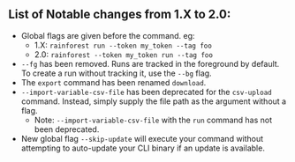 ## List of Notable changes from 1.X to 2.0:

- Global flags are given before the command. eg:
    - 1.X: `rainforest run --token my_token --tag foo`
    - 2.0: `rainforest --token my_token run --tag foo`
- `--fg` has been removed. Runs are tracked in the foreground by default. To create
a run without tracking it, use the `--bg` flag.
- The `export` command has been renamed `download`.
- `--import-variable-csv-file` has been deprecated for the `csv-upload` command.
Instead, simply supply the file path as the argument without a flag.
    - Note: `--import-variable-csv-file` with the `run` command has not been
    deprecated.
- New global flag `--skip-update` will execute your command without attempting
to auto-update your CLI binary if an update is available.
